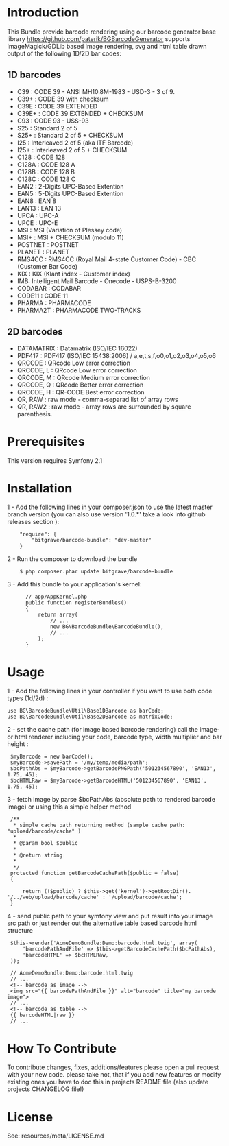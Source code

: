 Introduction
============

This Bundle provide barcode rendering using our barcode generator base library https://github.com/paterik/BGBarcodeGenerator
supports ImageMagick/GDLib based image rendering, svg and html table drawn output of the following 1D/2D bar codes:

1D barcodes
-----------
* C39 : CODE 39 - ANSI MH10.8M-1983 - USD-3 - 3 of 9.
* C39+ : CODE 39 with checksum
* C39E : CODE 39 EXTENDED
* C39E+ : CODE 39 EXTENDED + CHECKSUM
* C93 : CODE 93 - USS-93
* S25 : Standard 2 of 5
* S25+ : Standard 2 of 5 + CHECKSUM
* I25 : Interleaved 2 of 5 (aka ITF Barcode)
* I25+ : Interleaved 2 of 5 + CHECKSUM
* C128 : CODE 128
* C128A : CODE 128 A
* C128B : CODE 128 B
* C128C : CODE 128 C
* EAN2 : 2-Digits UPC-Based Extention
* EAN5 : 5-Digits UPC-Based Extention
* EAN8 : EAN 8
* EAN13 : EAN 13
* UPCA : UPC-A
* UPCE : UPC-E
* MSI : MSI (Variation of Plessey code)
* MSI+ : MSI + CHECKSUM (modulo 11)
* POSTNET : POSTNET
* PLANET : PLANET
* RMS4CC : RMS4CC (Royal Mail 4-state Customer Code) - CBC (Customer Bar Code)
* KIX : KIX (Klant index - Customer index)
* IMB: Intelligent Mail Barcode - Onecode - USPS-B-3200
* CODABAR : CODABAR
* CODE11 : CODE 11
* PHARMA : PHARMACODE
* PHARMA2T : PHARMACODE TWO-TRACKS

2D barcodes
-----------
* DATAMATRIX : Datamatrix (ISO/IEC 16022)
* PDF417 : PDF417 (ISO/IEC 15438:2006) / a,e,t,s,f,o0,o1,o2,o3,o4,o5,o6
* QRCODE : QRcode Low error correction
* QRCODE, L : QRcode Low error correction
* QRCODE, M : QRcode Medium error correction
* QRCODE, Q : QRcode Better error correction
* QRCODE, H : QR-CODE Best error correction
* QR, RAW : raw mode - comma-separad list of array rows
* QR, RAW2 : raw mode - array rows are surrounded by square parenthesis.


Prerequisites
============

This version requires Symfony 2.1


Installation
============

  1 - Add the following lines in your composer.json to use the latest master branch version (you can also use version '1.0.*' take a look into github releases section ):

```
    "require": {
        "bitgrave/barcode-bundle": "dev-master"
    }
```

  2 - Run the composer to download the bundle

```
    $ php composer.phar update bitgrave/barcode-bundle
```

  3 - Add this bundle to your application's kernel:

```
      // app/AppKernel.php
      public function registerBundles()
      {
          return array(
              // ...
              new BG\BarcodeBundle\BarcodeBundle(),
              // ...
          );
      }
```

Usage
=====

  1 - Add the following lines in your controller if you want to use both code types (1d/2d) :

```
use BG\BarcodeBundle\Util\Base1DBarcode as barCode;
use BG\BarcodeBundle\Util\Base2DBarcode as matrixCode;
```

  2 - set the cache path (for image based barcode rendering) call the image- or html renderer including your code, barcode type, width multiplier and bar height :

```
 $myBarcode = new barCode();
 $myBarcode->savePath = '/my/temp/media/path';
 $bcPathAbs = $myBarcode->getBarcodePNGPath('501234567890', 'EAN13', 1.75, 45);
 $bcHTMLRaw = $myBarcode->getBarcodeHTML('501234567890', 'EAN13', 1.75, 45);
```

 3 - fetch image by parse $bcPathAbs (absolute path to rendered barcode image) or using this a simple helper method

```
 /**
  * simple cache path returning method (sample cache path: "upload/barcode/cache" )
  *
  * @param bool $public
  *
  * @return string
  *
  */
 protected function getBarcodeCachePath($public = false)
 {

     return (!$public) ? $this->get('kernel')->getRootDir(). '/../web/upload/barcode/cache' : '/upload/barcode/cache';
 }
```

 4 - send public path to your symfony view and put result into your image src path or just render out the alternative table based barcode html structure

```
 $this->render('AcmeDemoBundle:Demo:barcode.html.twig', array(
     'barcodePathAndFile' => $this->getBarcodeCachePath($bcPathAbs),
     'barcodeHTML' => $bcHTMLRaw,
 ));

 // AcmeDemoBundle:Demo:barcode.html.twig
 // ...
 <!-- barcode as image -->
 <img src="{{ barcodePathAndFile }}" alt="barcode" title="my barcode image">
 // ...
 <!-- barcode as table -->
 {{ barcodeHTML|raw }}
 // ...

```


How To Contribute
=================

To contribute changes, fixes, additions/features please open a pull request with your new code.
please take not, that if you add new features or modify existing ones you have to doc this in
projects README file (also update projects CHANGELOG file!)

License
=======

See: resources/meta/LICENSE.md